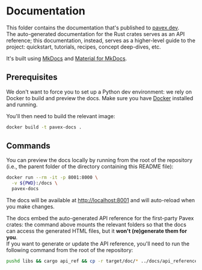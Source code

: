 # Documentation

This folder contains the documentation that's published to [pavex.dev](https://pavex.dev).\
The auto-generated documentation for the Rust crates serves as an API reference; this documentation, instead,
serves as a higher-level guide to the project: quickstart, tutorials, recipes, concept deep-dives, etc.

It's built using [MkDocs](https://www.mkdocs.org/)
and [Material for MkDocs](https://squidfunk.github.io/mkdocs-material/).

## Prerequisites

We don't want to force you to set up a Python dev environment: we rely on Docker to build and preview the docs.
Make sure you have [Docker](https://www.docker.com/) installed and running.

You'll then need to build the relevant image:

```bash
docker build -t pavex-docs .
```

## Commands

You can preview the docs locally by running from the root of the repository (i.e., the parent folder of
the directory containing this README file):

```bash
docker run --rm -it -p 8001:8000 \
  -v ${PWD}:/docs \
  pavex-docs
```

The docs will be available at [http://localhost:8001](http://localhost:8001) and will auto-reload when you make changes.

The docs embed the auto-generated API reference for the first-party Pavex crates: the command above mounts the
relevant folders so that the docs can access the generated HTML files, but it **won't (re)generate them for you**.\
If you want to generate or update the API reference,
you'll need to run the following command from the root of the repository:

```bash
pushd libs && cargo api_ref && cp -r target/doc/* ../docs/api_reference
```
